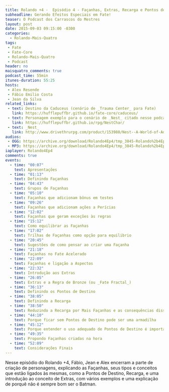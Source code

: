 ```yaml
---
title: Rolando +4 -  Episódio 4 - Façanhas, Extras, Recarga e Pontos de Destino
subheadline: Gerando Efeitos Especiais em Fate!
teaser: O Podcast dos Carrascos do Mestres
layout: post
date: 2015-09-03 09:15:00 -0300
categories:
  - Rolando-Mais-Quatro
tags:
 - Fate
 - Fate-Core
 - Rolando-Mais-Quatro
 - Podcast
header: no
maisquatro_comments: true 
podcast_time: 55min
itunes-duration: 55:25
hosts:
 - Alex Resende
 - Fábio Emilio Costa
 - Jean da Silva
related_links:
 - text: Destino da Caduceus (cenário de _Trauma Center_ para Fate)
   link: https://hufflepuffbr.github.io/fate-core/caduceus/
 - text: Personagem exemplo para o cenário de _Nest_ citado nesse podcast (em Inglês)
   link: https://hufflepuffbr.github.io/rpg/NestChar/
 - text: _Nest_
   link: http://www.drivethrurpg.com/product/153980/Nest--A-World-of-Adventure-for-Fate-Core
audios:
 - OGG: https://archive.org/download/Rolando4Ep4/tmp_3845-Rolando%2b4Ep4-2028009464.ogg
 - MP3: https://archive.org/download/Rolando4Ep4/tmp_3845-Rolando%2b4Ep4-2028009464.mp3
iaplayer: Rolando4Ep4
comments: true
events:
  - time: "00:07"
    text: Apresentações
  - time: "01:13"
    text: Definindo Façanhas
  - time: "04:43"
    text: Grupos de Façanhas
  - time: "05:10"
    text: Façanhas que adicionam bônus em testes
  - time: "09:26"
    text: Façanhas que adicionam ações a Perícias
  - time: "12:02"
    text: Façanhas que geram exceções às regras
  - time: "15:12"
    text: Como equilibrar as Façanhas
  - time: "17:02"
    text: Trilhas de Façanhas como opção para equilibrio
  - time: "20:45"
    text: Sugestões de como pensar ao criar uma Façanha
  - time: "21:18"
    text: Façanhas no Fate Acelerado
  - time: "22:09"
    text: Façanhas e ligação a Aspectos
  - time: "22:32"
    text: Introdução aos Extras
  - time: "26:05"
    text: Extras e a Regra de Bronze (ou _Fate Fractal_)
  - time: "36:13"
    text: Definindo os Pontos de Destino
  - time: "38:05"
    text: Definindo a Recarga
  - time: "38:50"
    text: Reduzindo a Recarga por Mais Façanhas e as consequências disso
  - time: "44:10"
    text: Porque ficar sem Pontos de Destino pode ser uma armadilha
  - time: "45:12"
    text: Porque entender o uso adequado de Pontos de Destino é importante
  - time: "49:35"
    text: Propondo Façanhas criadas na hora
  - time: "52:09"
    text: Considerações Finais
---
```


Nesse episódio do  Rolando +4, Fábio, Jean e Alex  encerram a parte de
criação de personagens, explicando as Façanhas, seus tipos e conceitos
que estão ligados às mesmas, como  a Pontos de Destino, Recarga, e uma
introdução ao conceito de Extras, com vários exemplos e uma explicação
de porquê não é sempre bom ser o Batman.
